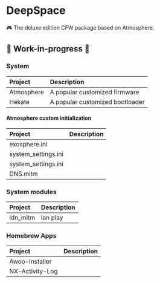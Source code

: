 # DeepSpace

🎮 The deluxe edition CFW package based on Atmosphere.

## 🚧 Work-in-progress 🚧

### System

| Project    | Description                     |
| :--------- | :------------------------------ |
| Atmosphere | A popular customized firmware   |
| Hekate     | A popular customized bootloader |

#### Atmosphere custom initialization

| Project             | Description |
| :------------------ | :---------- |
| exosphere.ini       |             |
| system_settings.ini |             |
| system_settings.ini |             |
| DNS.mitm            |             |

### System modules

| Project  | Description |
| :------- | :---------- |
| ldn_mitm | lan play    |

### Homebrew Apps

| Project         | Description |
| :-------------- | :---------- |
| Awoo-Installer  |             |
| NX-Activity-Log |             |
